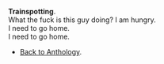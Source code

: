 **Trainspotting**.  
What the fuck is this guy doing? I am hungry.  
I need to go home.  
I need to go home.  

- <a href="https://kushalsamant.github.io/anthology.html">Back to Anthology</a>.  
